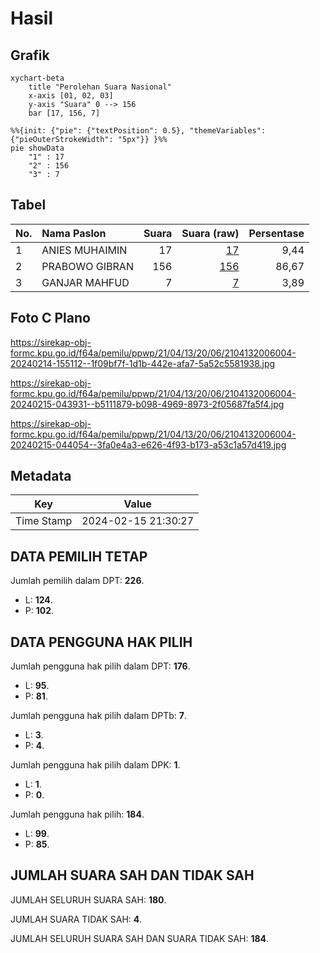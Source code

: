 # Hasil

## Grafik

```mermaid
xychart-beta
    title "Perolehan Suara Nasional"
    x-axis [01, 02, 03]
    y-axis "Suara" 0 --> 156
    bar [17, 156, 7]
```

```mermaid
%%{init: {"pie": {"textPosition": 0.5}, "themeVariables": {"pieOuterStrokeWidth": "5px"}} }%%
pie showData
    "1" : 17
    "2" : 156
    "3" : 7
```

## Tabel

| No. | Nama Paslon    | Suara | Suara (raw) | Persentase |
|:--- |:-------------- | -----:| -----------:| ----------:|
| 1   | ANIES MUHAIMIN | 17    | [17][p-1]   | 9,44       |
| 2   | PRABOWO GIBRAN | 156   | [156][p-2]  | 86,67      |
| 3   | GANJAR MAHFUD  | 7     | [7][p-3]    | 3,89       |


[p-1]: https://github.com/gigit-pemilu/pemilu-2024/blob/main/pilpres/hitung-suara/sub/21-kepulauan-riau/sub/04-lingga/sub/13-bakung-serumpun/sub/2006-rejai/sub/004-tps/sub/paslon-1.txt
[p-2]: https://github.com/gigit-pemilu/pemilu-2024/blob/main/pilpres/hitung-suara/sub/21-kepulauan-riau/sub/04-lingga/sub/13-bakung-serumpun/sub/2006-rejai/sub/004-tps/sub/paslon-2.txt
[p-3]: https://github.com/gigit-pemilu/pemilu-2024/blob/main/pilpres/hitung-suara/sub/21-kepulauan-riau/sub/04-lingga/sub/13-bakung-serumpun/sub/2006-rejai/sub/004-tps/sub/paslon-3.txt

## Foto C Plano

https://sirekap-obj-formc.kpu.go.id/f64a/pemilu/ppwp/21/04/13/20/06/2104132006004-20240214-155112--1f09bf7f-1d1b-442e-afa7-5a52c5581938.jpg

https://sirekap-obj-formc.kpu.go.id/f64a/pemilu/ppwp/21/04/13/20/06/2104132006004-20240215-043931--b5111879-b098-4969-8973-2f05687fa5f4.jpg

https://sirekap-obj-formc.kpu.go.id/f64a/pemilu/ppwp/21/04/13/20/06/2104132006004-20240215-044054--3fa0e4a3-e626-4f93-b173-a53c1a57d419.jpg


## Metadata

| Key        | Value               |
| ---------- | ------------------- |
| Time Stamp | 2024-02-15 21:30:27 |


## DATA PEMILIH TETAP

Jumlah pemilih dalam DPT: **226**.
 * L: **124**.
 * P: **102**.

## DATA PENGGUNA HAK PILIH

Jumlah pengguna hak pilih dalam DPT: **176**.
 * L: **95**.
 * P: **81**.

Jumlah pengguna hak pilih dalam DPTb: **7**.
 * L: **3**.
 * P: **4**.

Jumlah pengguna hak pilih dalam DPK: **1**.
 * L: **1**.
 * P: **0**.

Jumlah pengguna hak pilih: **184**.
 * L: **99**.
 * P: **85**.

## JUMLAH SUARA SAH DAN TIDAK SAH

JUMLAH SELURUH SUARA SAH: **180**.

JUMLAH SUARA TIDAK SAH: **4**.

JUMLAH SELURUH SUARA SAH DAN SUARA TIDAK SAH: **184**.


